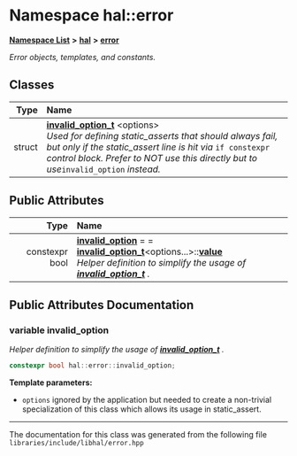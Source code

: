 

# Namespace hal::error



[**Namespace List**](namespaces.md) **>** [**hal**](namespacehal.md) **>** [**error**](namespacehal_1_1error.md)



_Error objects, templates, and constants._ 
















## Classes

| Type | Name |
| ---: | :--- |
| struct | [**invalid\_option\_t**](structhal_1_1error_1_1invalid__option__t.md) &lt;options&gt;<br>_Used for defining static\_asserts that should always fail, but only if the static\_assert line is hit via_ `if constexpr` _control block. Prefer to NOT use this directly but to use_`invalid_option` _instead._ |






## Public Attributes

| Type | Name |
| ---: | :--- |
|  constexpr bool | [**invalid\_option**](#variable-invalid_option)   = = [**invalid\_option\_t**](structhal_1_1error_1_1invalid__option__t.md)&lt;options...&gt;::[**value**](classhal_1_1value.md)<br>_Helper definition to simplify the usage of_ [_**invalid\_option\_t**_](structhal_1_1error_1_1invalid__option__t.md) _._ |












































## Public Attributes Documentation




### variable invalid\_option 

_Helper definition to simplify the usage of_ [_**invalid\_option\_t**_](structhal_1_1error_1_1invalid__option__t.md) _._
```C++
constexpr bool hal::error::invalid_option;
```





**Template parameters:**


* `options` ignored by the application but needed to create a non-trivial specialization of this class which allows its usage in static\_assert. 




        

------------------------------
The documentation for this class was generated from the following file `libraries/include/libhal/error.hpp`

